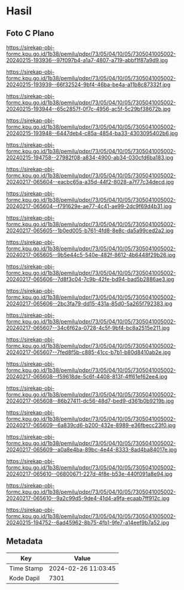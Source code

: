 # Hasil

## Foto C Plano

https://sirekap-obj-formc.kpu.go.id/1b38/pemilu/pdpr/73/05/04/10/05/7305041005002-20240215-193936--97f097b4-a1a7-4807-a719-abbf1f87a9d9.jpg

https://sirekap-obj-formc.kpu.go.id/1b38/pemilu/pdpr/73/05/04/10/05/7305041005002-20240215-193939--66f32524-9bf4-46ba-be4a-a11b8c87332f.jpg

https://sirekap-obj-formc.kpu.go.id/1b38/pemilu/pdpr/73/05/04/10/05/7305041005002-20240215-193944--65c2857f-0f7c-4956-ac5f-5c29bf38672b.jpg

https://sirekap-obj-formc.kpu.go.id/1b38/pemilu/pdpr/73/05/04/10/05/7305041005002-20240215-193948--6447deb4-c85a-4854-ba33-4303095402b6.jpg

https://sirekap-obj-formc.kpu.go.id/1b38/pemilu/pdpr/73/05/04/10/05/7305041005002-20240215-194758--27982f08-a834-4900-ab34-030cfd6ba183.jpg

https://sirekap-obj-formc.kpu.go.id/1b38/pemilu/pdpr/73/05/04/10/05/7305041005002-20240217-065604--eacbc65a-a35d-44f2-8028-a7f77c34decd.jpg

https://sirekap-obj-formc.kpu.go.id/1b38/pemilu/pdpr/73/05/04/10/05/7305041005002-20240217-065604--f791629e-ae77-4c41-ae99-2dc9f69d4b31.jpg

https://sirekap-obj-formc.kpu.go.id/1b38/pemilu/pdpr/73/05/04/10/05/7305041005002-20240217-065605--1b0ed005-b761-4fd8-8e8c-da5a99ced2a2.jpg

https://sirekap-obj-formc.kpu.go.id/1b38/pemilu/pdpr/73/05/04/10/05/7305041005002-20240217-065605--9b5e44c5-540e-482f-8612-4b6448f29b26.jpg

https://sirekap-obj-formc.kpu.go.id/1b38/pemilu/pdpr/73/05/04/10/05/7305041005002-20240217-065606--7d8f3c04-7c9b-42fe-bd94-bad5b2886ae3.jpg

https://sirekap-obj-formc.kpu.go.id/1b38/pemilu/pdpr/73/05/04/10/05/7305041005002-20240217-065606--2bc3fa79-dd15-431a-85d0-5a265f792383.jpg

https://sirekap-obj-formc.kpu.go.id/1b38/pemilu/pdpr/73/05/04/10/05/7305041005002-20240217-065607--34c6f62a-0728-4c5f-9bf4-bc8a2515e211.jpg

https://sirekap-obj-formc.kpu.go.id/1b38/pemilu/pdpr/73/05/04/10/05/7305041005002-20240217-065607--7fed8f5b-c885-41cc-b7b1-b80d8410ab2e.jpg

https://sirekap-obj-formc.kpu.go.id/1b38/pemilu/pdpr/73/05/04/10/05/7305041005002-20240217-065608--f59618de-5c6f-4408-813f-4ff61ef62ee4.jpg

https://sirekap-obj-formc.kpu.go.id/1b38/pemilu/pdpr/73/05/04/10/05/7305041005002-20240217-065608--86b27411-dc56-48d7-bed9-d361b0b9219b.jpg

https://sirekap-obj-formc.kpu.go.id/1b38/pemilu/pdpr/73/05/04/10/05/7305041005002-20240217-065609--6a839cd6-b200-432e-8989-e36fbecc23f0.jpg

https://sirekap-obj-formc.kpu.go.id/1b38/pemilu/pdpr/73/05/04/10/05/7305041005002-20240217-065609--a0a8e4ba-89bc-4e44-8333-8ad4ba84017e.jpg

https://sirekap-obj-formc.kpu.go.id/1b38/pemilu/pdpr/73/05/04/10/05/7305041005002-20240217-065610--06800671-227d-4f8e-b53e-440f091a8e94.jpg

https://sirekap-obj-formc.kpu.go.id/1b38/pemilu/pdpr/73/05/04/10/05/7305041005002-20240217-065610--9a2c99d5-9de4-41d4-a9fa-ecaab7ff912c.jpg

https://sirekap-obj-formc.kpu.go.id/1b38/pemilu/pdpr/73/05/04/10/05/7305041005002-20240215-194752--6ad45962-8b75-4fb1-9fe7-a14eef9b7a52.jpg


## Metadata

| Key        | Value               |
| ---------- | ------------------- |
| Time Stamp | 2024-02-26 11:03:45 |
| Kode Dapil | 7301                |



